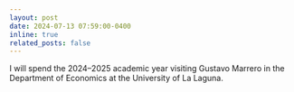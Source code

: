 ```yaml
---
layout: post
date: 2024-07-13 07:59:00-0400
inline: true
related_posts: false
---
```


I will spend the 2024–2025 academic year visiting Gustavo Marrero in the Department of Economics at the University of La Laguna. 









